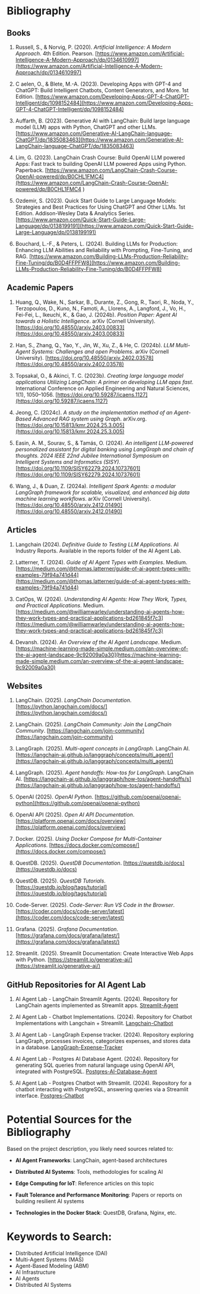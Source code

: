 # Bibliography

## Books
1. Russell, S., & Norvig, P. (2020). *Artificial Intelligence: A Modern Approach*. 4th Edition. Pearson.
[https://www.amazon.com/Artificial-Intelligence-A-Modern-Approach/dp/0134610997](https://www.amazon.com/Artificial-Intelligence-A-Modern-Approach/dp/0134610997)

2. C aelen, O., & Blete, M.-A. (2023). Developing Apps with GPT-4 and ChatGPT: Build Intelligent Chatbots, Content Generators, and More. 1st Edition. [https://www.amazon.com/Developing-Apps-GPT-4-ChatGPT-Intelligent/dp/1098152484](https://www.amazon.com/Developing-Apps-GPT-4-ChatGPT-Intelligent/dp/1098152484)

3. Auffarth, B. (2023). Generative AI with LangChain: Build large language model (LLM) apps with Python, ChatGPT and other LLMs. [https://www.amazon.com/Generative-AI-LangChain-language-ChatGPT/dp/1835083463](https://www.amazon.com/Generative-AI-LangChain-language-ChatGPT/dp/1835083463)
 
4. Lim, G. (2023). LangChain Crash Course: Build OpenAI LLM powered Apps: Fast track to building OpenAI LLM powered Apps using Python. Paperback. [https://www.amazon.com/LangChain-Crash-Course-OpenAI-powered/dp/B0CHL1FMC4](https://www.amazon.com/LangChain-Crash-Course-OpenAI-powered/dp/B0CHL1FMC4
)

5. Ozdemir, S. (2023). Quick Start Guide to Large Language Models: Strategies and Best Practices for Using ChatGPT and Other LLMs. 1st Edition. Addison-Wesley Data & Analytics Series. [https://www.amazon.com/Quick-Start-Guide-Large-Language/dp/0138199191](https://www.amazon.com/Quick-Start-Guide-Large-Language/dp/0138199191)

6. Bouchard, L.-F., & Peters, L. (2024). Building LLMs for Production: Enhancing LLM Abilities and Reliability with Prompting, Fine-Tuning, and RAG. [https://www.amazon.com/Building-LLMs-Production-Reliability-Fine-Tuning/dp/B0D4FFPFW8](https://www.amazon.com/Building-LLMs-Production-Reliability-Fine-Tuning/dp/B0D4FFPFW8)


## Academic Papers
1. Huang, Q., Wake, N., Sarkar, B., Durante, Z., Gong, R., Taori, R., Noda, Y., Terzopoulos, D., Kuno, N., Famoti, A., Llorens, A., Langford, J., Vo, H., Fei-Fei, L., Ikeuchi, K., & Gao, J. (2024b). *Position Paper: Agent AI towards a Holistic Intelligence*. arXiv (Cornell University). [https://doi.org/10.48550/arxiv.2403.00833](https://doi.org/10.48550/arxiv.2403.00833)

2. Han, S., Zhang, Q., Yao, Y., Jin, W., Xu, Z., & He, C. (2024b). *LLM Multi-Agent Systems: Challenges and open Problems*. arXiv (Cornell University). [https://doi.org/10.48550/arxiv.2402.03578](https://doi.org/10.48550/arxiv.2402.03578)

3. Topsakal, O., & Akinci, T. C. (2023b). *Creating large language model applications Utilizing LangChain: A primer on developing LLM apps fast*. International Conference on Applied Engineering and Natural Sciences, 1(1), 1050–1056. [https://doi.org/10.59287/icaens.1127](https://doi.org/10.59287/icaens.1127)

4. Jeong, C. (2024c). *A study on the implementation method of an Agent-Based Advanced RAG system using Graph*. arXiv.org. [https://doi.org/10.15813/kmr.2024.25.3.005](https://doi.org/10.15813/kmr.2024.25.3.005)

5. Easin, A. M., Sourav, S., & Tamás, O. (2024). *An intelligent LLM-powered personalized assistant for digital banking using LangGraph and chain of thoughts. 2024 IEEE 22nd Jubilee International Symposium on Intelligent Systems and Informatics (SISY)*. [https://doi.org/10.1109/SISY62279.2024.10737601](https://doi.org/10.1109/SISY62279.2024.10737601)

6. Wang, J., & Duan, Z. (2024a). *Intelligent Spark Agents: a modular LangGraph framework for scalable, visualized, and enhanced big data machine learning workflows*. arXiv (Cornell University). [https://doi.org/10.48550/arxiv.2412.01490](https://doi.org/10.48550/arxiv.2412.01490)


## Articles
1. Langchain (2024). *Definitive Guide to Testing LLM Applications*. AI Industry Reports. Available in the reports folder of the AI Agent Lab.

2. Latterner, T. (2024). *Guide of AI Agent Types with Examples*. Medium. [https://medium.com/@thomas.latterner/guide-of-ai-agent-types-with-examples-79f94a741d44](https://medium.com/@thomas.latterner/guide-of-ai-agent-types-with-examples-79f94a741d44)

3. CatOps, W. (2024). *Understanding AI Agents: How They Work, Types, and Practical Applications*. Medium. [https://medium.com/@williamwarley/understanding-ai-agents-how-they-work-types-and-practical-applications-bd261845f7c3](https://medium.com/@williamwarley/understanding-ai-agents-how-they-work-types-and-practical-applications-bd261845f7c3)

4. Devansh. (2024). *An Overview of the AI Agent Landscape*. Medium. [https://machine-learning-made-simple.medium.com/an-overview-of-the-ai-agent-landscape-9c92009a0a30](https://machine-learning-made-simple.medium.com/an-overview-of-the-ai-agent-landscape-9c92009a0a30)


## Websites
1. LangChain. (2025). *LangChain Documentation*. [https://python.langchain.com/docs/](https://python.langchain.com/docs/)

2. LangChain. (2025). *LangChain Community: Join the LangChain Community*. [https://langchain.com/join-community](https://langchain.com/join-community)

3. LangGraph. (2025). *Multi-agent concepts in LangGraph*. LangChain AI. [https://langchain-ai.github.io/langgraph/concepts/multi_agent/](https://langchain-ai.github.io/langgraph/concepts/multi_agent/)

4. LangGraph. (2025). *Agent handoffs: How-tos for LangGraph*. LangChain AI. [https://langchain-ai.github.io/langgraph/how-tos/agent-handoffs/s](https://langchain-ai.github.io/langgraph/how-tos/agent-handoffs/)

5. OpenAI (2025). *OpenAI Python*. [https://github.com/openai/openai-python](https://github.com/openai/openai-python)

6. OpenAI API (2025). *Open AI API Documentation*.[https://platform.openai.com/docs/overview](https://platform.openai.com/docs/overview)

7. Docker. (2025). *Using Docker Compose for Multi-Container Applications*. [https://docs.docker.com/compose/](https://docs.docker.com/compose/)

8. QuestDB. (2025). *QuestDB Documentation*. [https://questdb.io/docs](https://questdb.io/docs)

9. QuestDB. (2025). *QuestDB Tutorials*. [https://questdb.io/blog/tags/tutorial](https://questdb.io/blog/tags/tutorial)

10. Code-Server. (2025). *Code-Server: Run VS Code in the Browser*. [https://coder.com/docs/code-server/latest](https://coder.com/docs/code-server/latest)

11. Grafana. (2025). *Grafana Documentation*. [https://grafana.com/docs/grafana/latest/](https://grafana.com/docs/grafana/latest/)

12. Streamlit. (2025). Streamlit Documentation: Create Interactive Web Apps with Python. [https://streamlit.io/generative-ai/](https://streamlit.io/generative-ai/)


## GitHub Repositories for AI Agent Lab

1. AI Agent Lab - LangChain Streamlit Agents. (2024). Repository for LangChain agents implemented as Streamlit apps. [Streamlit-Agent](https://github.com/langchain-ai/streamlit-agent)

2. AI Agent Lab - Chatbot Implementations. (2024). Repository for Chatbot Implementations with Langchain + Streamlit. [Langchain-Chatbot](https://github.com/shashankdeshpande/langchain-chatbot)

3. AI Agent Lab - LangGraph Expense tracker. (2024). Repository exploring LangGraph, processes invoices, categorizes expenses, and stores data in a database. [LangGraph-Expense-Tracker](https://github.com/jwa91/LangGraph-Expense-Tracker)

4. AI Agent Lab - Postgres AI Database Agent. (2024). Repository for generating SQL queries from natural language using OpenAI API, integrated with PostgreSQL. [Postgres-AI-Database-Agent](https://github.com/roman-rimorin-vertex/postgres-ai-database-agent)

5. AI Agent Lab - Postgres Chatbot with Streamlit. (2024). Repository for a chatbot interacting with PostgreSQL, answering queries via a Streamlit interface. [Postgres-Chatbot](https://github.com/BlueBash/postgres-chatbot)


# Potential Sources for the Bibliography

Based on the project description, you likely need sources related to:

- **AI Agent Frameworks**: LangChain, agent-based architectures
  
- **Distributed AI Systems**: Tools, methodologies for scaling AI

- **Edge Computing for IoT**: Reference articles on this topic

- **Fault Tolerance and Performance Monitoring**: Papers or reports on building resilient AI systems

- **Technologies in the Docker Stack**: QuestDB, Grafana, Nginx, etc.


# Keywords to Search:

- Distributed Artificial Intelligence (DAI)
- Multi-Agent Systems (MAS)
- Agent-Based Modeling (ABM)
- AI Infrastructure
- AI Agents
- Distributed AI Systems
